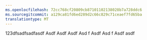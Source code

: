 ```yaml
---
ms.openlocfilehash: 72cc768cf20809cb87101102138028b7a728ddc6
ms.sourcegitcommit: a129ca81fd6ed289d2c66c829c71ceaef7fd65ba
translationtype: MT
---
```

123dfsadfsadfasdf Asdf Asdf Asdf Asd f Asdf Asd f Asdf asdf
